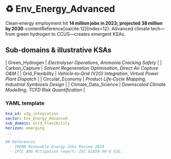 # ♻️ Env_Energy_Advanced

Clean‑energy employment hit **14 million jobs in 2023; projected 38 million by 2030** :contentReference[oaicite:12]{index=12}. Advanced climate tech—from green hydrogen to CCUS—creates emergent KSAs.

## Sub‑domains & illustrative KSAs
| Green_Hydrogen | *Electrolyser Operations*, *Ammonia Cracking Safety* |
| Carbon_Capture | *Solvent Regeneration Optimisation*, *Direct Air Capture O&M* |
| Grid_Flexibility | *Vehicle‑to‑Grid (V2G) Integration*, *Virtual Power Plant Dispatch* |
| Circular_Economy | *Product Life‑Cycle Mapping*, *Industrial Symbiosis Design* |
| Climate_Data_Science | *Downscaled Climate Modelling*, *TCFD Risk Quantification* |

### YAML template
```yaml
ksa_id: v2g_integration
sector: Env_Energy_Advanced
sub_domain: Grid_Flexibility
horizon: emerging
...

## References
  - IRENA Renewable‑Energy Jobs Review 2024 
  - IPCC AR6 Mitigation report; IEC 61850‑90‑8 V2G.